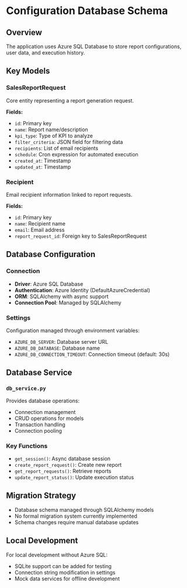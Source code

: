 # Configuration Database Schema

## Overview

The application uses Azure SQL Database to store report configurations, user data, and execution history.

## Key Models

### SalesReportRequest
Core entity representing a report generation request.

**Fields:**
- `id`: Primary key
- `name`: Report name/description
- `kpi_type`: Type of KPI to analyze
- `filter_criteria`: JSON field for filtering data
- `recipients`: List of email recipients
- `schedule`: Cron expression for automated execution
- `created_at`: Timestamp
- `updated_at`: Timestamp

### Recipient
Email recipient information linked to report requests.

**Fields:**
- `id`: Primary key
- `name`: Recipient name
- `email`: Email address
- `report_request_id`: Foreign key to SalesReportRequest

## Database Configuration

### Connection
- **Driver**: Azure SQL Database
- **Authentication**: Azure Identity (DefaultAzureCredential)
- **ORM**: SQLAlchemy with async support
- **Connection Pool**: Managed by SQLAlchemy

### Settings
Configuration managed through environment variables:
- `AZURE_DB_SERVER`: Database server URL
- `AZURE_DB_DATABASE`: Database name
- `AZURE_DB_CONNECTION_TIMEOUT`: Connection timeout (default: 30s)

## Database Service

### `db_service.py`
Provides database operations:
- Connection management
- CRUD operations for models
- Transaction handling
- Connection pooling

### Key Functions
- `get_session()`: Async database session
- `create_report_request()`: Create new report
- `get_report_requests()`: Retrieve reports
- `update_report_status()`: Update execution status

## Migration Strategy

- Database schema managed through SQLAlchemy models
- No formal migration system currently implemented
- Schema changes require manual database updates

## Local Development

For local development without Azure SQL:
- SQLite support can be added for testing
- Connection string modification in settings
- Mock data services for offline development
